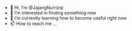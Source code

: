 - 👋 Hi, I’m @JajangNurrizqi
- 👀 I’m interested in finding something new
- 🌱 I’m currently learning how to become useful right now
- 📫 How to reach me ...

<!---
JajangNurrizqi/JajangNurrizqi is a ✨ special ✨ repository because its `README.md` (this file) appears on your GitHub profile.
You can click the Preview link to take a look at your changes.
--->
